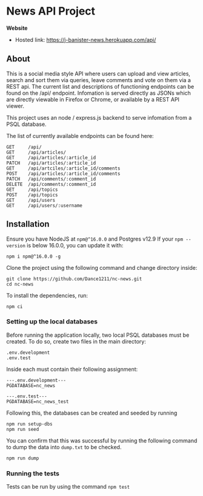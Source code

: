 # News API Project
**Website**
- Hosted link: https://j-banister-news.herokuapp.com/api/
## About
This is a social media style API where users can upload and view articles, search and sort them via queries, leave comments and vote on them via a REST api. The current list and descriptions of functioning endpoints can be found on the /api/ endpoint. Infomation is served directly as JSONs which are directly viewable in Firefox or Chrome, or available by a REST API viewer.

This project uses an node / express.js backend to serve infomation from a PSQL database.

The list of currently available endpoints can be found here:

    GET     /api/
    GET     /api/articles/
    GET     /api/articles/:article_id
    PATCH   /api/articles/:article_id
    GET     /api/artciles/:article_id/comments
    POST    /api/articles/:article_id/comments
    PATCH   /api/comments/:comment_id
    DELETE  /api/comments/:comment_id
    GET     /api/topics
    POST    /api/topics
    GET     /api/users
    GET     /api/users/:username

## Installation
Ensure you have NodeJS at `npm@^16.0.0` and Postgres v12.9
If your `npm --version` is below 16.0.0, you can update it with:

    npm i npm@^16.0.0 -g

Clone the project using the following command and change directory inside:

	git clone https://github.com/Dance1211/nc-news.git
	cd nc-news
To install the dependencies, run:

    npm ci

### Setting up the local databases

Before running the application locally, two local PSQL databases must be created. To do so, create
two files in the main directory:

    .env.development
    .env.test
Inside each must contain their following assignment:

    ---.env.development---
	PGDATABASE=nc_news
	
	---.env.test---
	PGDATABASE=nc_news_test
Following this, the databases can be created and seeded by running 

    npm run setup-dbs
    npm run seed
You can confirm that this was successful by running the following command to dump the data into `dump.txt` to be checked.

    npm run dump
### Running the tests
Tests can be run by using the command `npm test`
    

